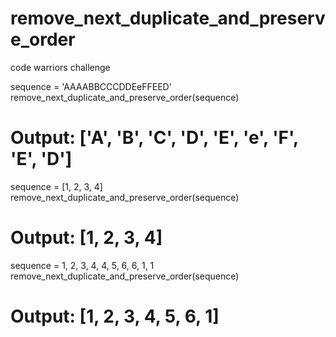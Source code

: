 # remove_next_duplicate_and_preserve_order
code warriors challenge

sequence = 'AAAABBCCCDDEeFFEED'
remove_next_duplicate_and_preserve_order(sequence)
# Output: ['A', 'B', 'C', 'D', 'E', 'e', 'F', 'E', 'D']

sequence = [1, 2, 3, 4]
remove_next_duplicate_and_preserve_order(sequence)
# Output: [1, 2, 3, 4]

sequence = 1, 2, 3, 4, 4, 5, 6, 6, 1, 1
remove_next_duplicate_and_preserve_order(sequence)
# Output: [1, 2, 3, 4, 5, 6, 1]

